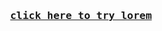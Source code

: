 <h3 align="center">
  <samp><a href="https://franceees.github.io/lorem/">click here to try lorem</a></samp>
</h3>
